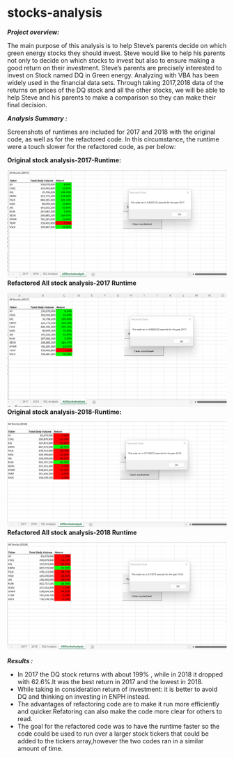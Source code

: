# stocks-analysis
***Project overview:*** 

The main purpose of this analysis is to help Steve’s parents decide on which green energy stocks they should invest. Steve would like to help his parents not only to decide on which stocks to invest but also to ensure making a good return on their investment. Steve’s parents are precisely interested to invest on Stock named DQ in Green energy. 
Analyzing with VBA has been widely used in the financial data sets. Through taking 2017,2018 data of the returns on prices of the DQ stock and all the other stocks, we will be able to help Steve and his parents to make a comparison so they can make their final decision.


***Analysis Summary :***

Screenshots of runtimes are included for 2017 and 2018 with the original code, as well as for the refactored code. In this circumstance, the runtime were a touch slower for the refactored code, as per below:

**Original stock analysis-2017-Runtime:**

![This is an image](https://github.com/Marwan-Takrouri/stocks-analysis/blob/main/All%20stock%20analysis-2017-%20original%20runtime.png)
**Refactored All stock analysis-2017 Runtime**

![This is an image](https://github.com/Marwan-Takrouri/stocks-analysis/blob/main/All%20stock%20analysis-2017-refactored%20runtime.png)
**Original stock analysis-2018-Runtime:**

![This is an image](https://github.com/Marwan-Takrouri/stocks-analysis/blob/main/All%20stock%20analysis-2018-%20original%20runtime.png)
**Refactored All stock analysis-2018 Runtime**

![This is an image](https://github.com/Marwan-Takrouri/stocks-analysis/blob/main/All%20stock%20analysis-2018-refactored%20runtime.png)

***Results :***

* In 2017 the DQ stock returns with about 199% , while in 2018 it dropped with 62.6%.It was the best return in 2017 and the lowest in 2018.
* While taking in consideration return of investment: it is better to avoid DQ and thinking on investing in ENPH instead.
* The advantages of refactoring code are to make it run more efficiently and quicker.Refatoring can also make the code more clear for others to read.
* The goal for the refactored code was to have the runtime faster so the code could be used to run over a larger stock tickers that could be added to the tickers array,however the two codes ran in a similar amount of time.





